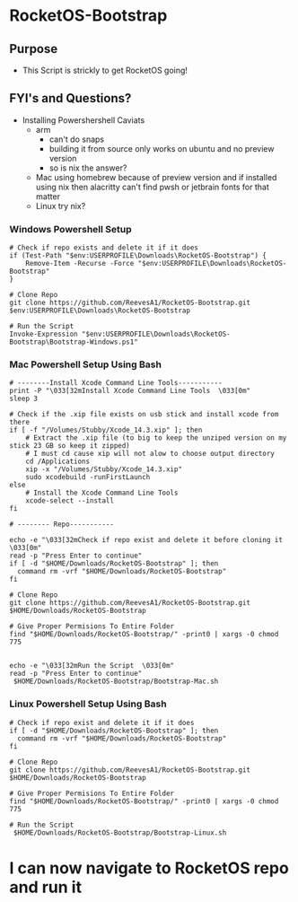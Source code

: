 # RocketOS-Bootstrap

## Purpose

- This Script is strickly to get RocketOS going!

## FYI's and Questions?

- Installing Powershershell Caviats
  - arm
    - can't do snaps
    - building it from source only works on ubuntu and no preview version
    - so is nix the answer?
  - Mac using homebrew because of preview version and if installed using nix then alacritty can't find pwsh or jetbrain fonts for that matter
  - Linux try nix?

### Windows Powershell Setup

```
# Check if repo exists and delete it if it does
if (Test-Path "$env:USERPROFILE\Downloads\RocketOS-Bootstrap") {
    Remove-Item -Recurse -Force "$env:USERPROFILE\Downloads\RocketOS-Bootstrap"
}

# Clone Repo
git clone https://github.com/ReevesA1/RocketOS-Bootstrap.git $env:USERPROFILE\Downloads\RocketOS-Bootstrap

# Run the Script
Invoke-Expression "$env:USERPROFILE\Downloads\RocketOS-Bootstrap\Bootstrap-Windows.ps1"

```

### Mac Powershell Setup Using Bash

```
# --------Install Xcode Command Line Tools-----------
print -P "\033[32mInstall Xcode Command Line Tools  \033[0m"
sleep 3

# Check if the .xip file exists on usb stick and install xcode from there
if [ -f "/Volumes/Stubby/Xcode_14.3.xip" ]; then
    # Extract the .xip file (to big to keep the unziped version on my stick 23 GB so keep it zipped)
    # I must cd cause xip will not alow to choose output directory
    cd /Applications
    xip -x "/Volumes/Stubby/Xcode_14.3.xip"
    sudo xcodebuild -runFirstLaunch
else
    # Install the Xcode Command Line Tools
    xcode-select --install
fi

# -------- Repo-----------

echo -e "\033[32mCheck if repo exist and delete it before cloning it  \033[0m"
read -p "Press Enter to continue"
if [ -d "$HOME/Downloads/RocketOS-Bootstrap" ]; then
  command rm -vrf "$HOME/Downloads/RocketOS-Bootstrap"
fi

# Clone Repo
git clone https://github.com/ReevesA1/RocketOS-Bootstrap.git $HOME/Downloads/RocketOS-Bootstrap

# Give Proper Permisions To Entire Folder
find "$HOME/Downloads/RocketOS-Bootstrap/" -print0 | xargs -0 chmod 775


echo -e "\033[32mRun the Script  \033[0m"
read -p "Press Enter to continue"
 $HOME/Downloads/RocketOS-Bootstrap/Bootstrap-Mac.sh
```

### Linux Powershell Setup Using Bash

```
# Check if repo exist and delete it if it does
if [ -d "$HOME/Downloads/RocketOS-Bootstrap" ]; then
  command rm -vrf "$HOME/Downloads/RocketOS-Bootstrap"
fi

# Clone Repo
git clone https://github.com/ReevesA1/RocketOS-Bootstrap.git $HOME/Downloads/RocketOS-Bootstrap

# Give Proper Permisions To Entire Folder
find "$HOME/Downloads/RocketOS-Bootstrap/" -print0 | xargs -0 chmod 775

# Run the Script
 $HOME/Downloads/RocketOS-Bootstrap/Bootstrap-Linux.sh
```

# I can now navigate to RocketOS repo and run it
